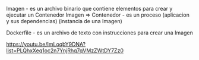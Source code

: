 Imagen               - es un archivo binario que contiene elementos para crear y ejecutar un Contenedor
Imagen => Contenedor - es un proceso (aplicacion y sus dependencias) (instancia de una Imagen)

Dockerfile           - es un archivo de texto con instrucciones para crear una Imagen 


https://youtu.be/ImLoqbY9DNA?list=PLQhxXeq1oc2n7YnjRhq7qVMzZWtDY7Zz0